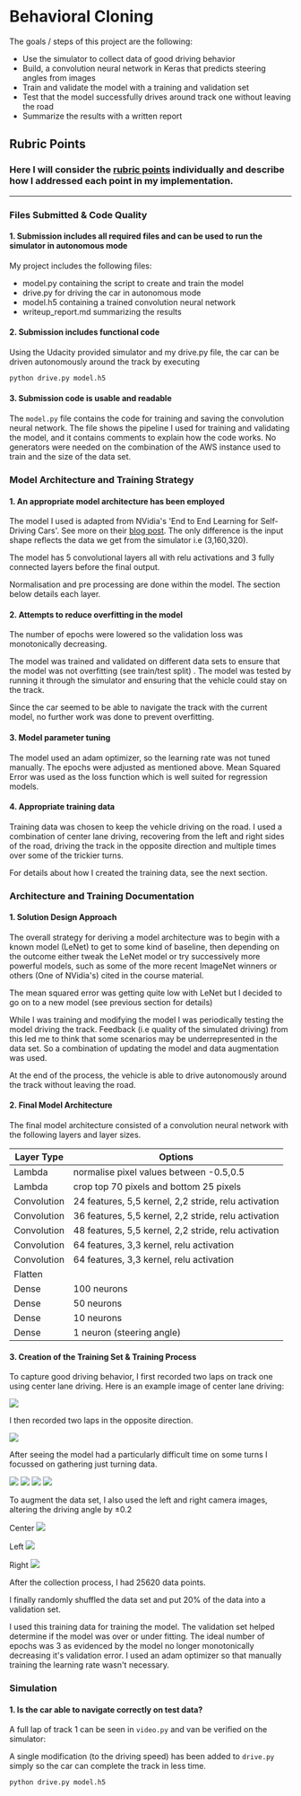 # **Behavioral Cloning** 

The goals / steps of this project are the following:
* Use the simulator to collect data of good driving behavior
* Build, a convolution neural network in Keras that predicts steering angles from images
* Train and validate the model with a training and validation set
* Test that the model successfully drives around track one without leaving the road
* Summarize the results with a written report


## Rubric Points
### Here I will consider the [rubric points](https://review.udacity.com/#!/rubrics/432/view) individually and describe how I addressed each point in my implementation.  

---
### Files Submitted & Code Quality

#### 1. Submission includes all required files and can be used to run the simulator in autonomous mode

My project includes the following files:
* model.py containing the script to create and train the model
* drive.py for driving the car in autonomous mode
* model.h5 containing a trained convolution neural network 
* writeup_report.md summarizing the results

#### 2. Submission includes functional code
Using the Udacity provided simulator and my drive.py file, the car can be driven autonomously around the track by executing 
```sh
python drive.py model.h5
```

#### 3. Submission code is usable and readable

The `model.py` file contains the code for training and saving the convolution neural network. The file shows the pipeline I used for training and validating the model, and it contains comments to explain how the code works. No generators were needed on the combination of the AWS instance used to train and the size of the data set.

### Model Architecture and Training Strategy

#### 1. An appropriate model architecture has been employed

The model I used is adapted from NVidia's 'End to End Learning for Self-Driving Cars'. See more on their [blog post](https://devblogs.nvidia.com/parallelforall/deep-learning-self-driving-cars/). The only difference is the input shape reflects the data we get from the simulator i.e (3,160,320).

The model has 5 convolutional layers all with relu activations and 3 fully connected layers before the final output.

Normalisation and pre processing are done within the model. The section below details each layer.


#### 2. Attempts to reduce overfitting in the model

The number of epochs were lowered so the validation loss was monotonically decreasing.

The model was trained and validated on different data sets to ensure that the model was not overfitting (see train/test split) . The model was tested by running it through the simulator and ensuring that the vehicle could stay on the track.

Since the car seemed to be able to navigate the track with the current model, no further work was done to prevent overfitting.

#### 3. Model parameter tuning

The model used an adam optimizer, so the learning rate was not tuned manually. The epochs were adjusted as mentioned above. Mean Squared Error was used as the loss function which is well suited for regression models.

#### 4. Appropriate training data

Training data was chosen to keep the vehicle driving on the road. I used a combination of center lane driving, recovering from the left and right sides of the road, driving the track in the opposite direction and multiple times over some of the trickier turns.

For details about how I created the training data, see the next section. 

### Architecture and Training Documentation

#### 1. Solution Design Approach

The overall strategy for deriving a model architecture was to begin with a known model (LeNet) to get to some kind of baseline, then depending on the outcome either tweak the LeNet model or try successively more powerful models, such as some of the more recent ImageNet winners or others (One of NVidia's) cited in the course material.

The mean squared error was getting quite low with LeNet but I decided to go on to a new model (see previous section for details)

While I was training and modifying the model I was periodically testing the model driving the track. Feedback (i.e quality of the simulated driving) from this led me to think that some scenarios may be underrepresented in the data set. So a combination of updating the model and data augmentation was used.

At the end of the process, the vehicle is able to drive autonomously around the track without leaving the road.

#### 2. Final Model Architecture

The final model architecture consisted of a convolution neural network with the following layers and layer sizes.

Layer Type | Options 
--- | ---
Lambda | normalise pixel values between -0.5,0.5
Lambda | crop top 70 pixels and bottom 25 pixels
Convolution | 24 features, 5,5 kernel, 2,2 stride, relu activation
Convolution | 36 features, 5,5 kernel, 2,2 stride, relu activation
Convolution | 48 features, 5,5 kernel, 2,2 stride, relu activation
Convolution | 64 features, 3,3 kernel, relu activation
Convolution | 64 features, 3,3 kernel, relu activation
Flatten | 
Dense | 100 neurons
Dense | 50 neurons
Dense | 10 neurons
Dense | 1 neuron (steering angle)


#### 3. Creation of the Training Set & Training Process

To capture good driving behavior, I first recorded two laps on track one using center lane driving. Here is an example image of center lane driving:

![](write_up_content/center.jpg)

I then recorded two laps in the opposite direction.

![](write_up_content/otherway.jpg)

After seeing the model had a particularly difficult time on some turns I focussed on gathering just turning data.

![](write_up_content/t1.jpg)
![](write_up_content/t2.jpg)
![](write_up_content/t3.jpg)
![](write_up_content/t4.jpg)


To augment the data set, I also used the left and right camera images, altering the driving angle by ±0.2

Center
![](write_up_content/c.jpg)

Left
![](write_up_content/l.jpg)

Right
![](write_up_content/r.jpg)

After the collection process, I had 25620 data points.

I finally randomly shuffled the data set and put 20% of the data into a validation set. 

I used this training data for training the model. The validation set helped determine if the model was over or under fitting. The ideal number of epochs was 3 as evidenced by the model no longer monotonically decreasing it's validation error. I used an adam optimizer so that manually training the learning rate wasn't necessary.

### Simulation

#### 1. Is the car able to navigate correctly on test data?

A full lap of track 1 can be seen in `video.py` and van be verified on the simulator:

A single modification (to the driving speed) has been added to `drive.py` simply so the car can complete the track in less time.

```sh
python drive.py model.h5
```